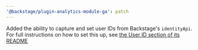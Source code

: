 ```yaml
---
'@backstage/plugin-analytics-module-ga': patch
---
```


Added the ability to capture and set user IDs from Backstage's `identityApi`. For full instructions on how to
set this up, see [the User ID section of its README](https://github.com/backstage/backstage/tree/master/plugins/analytics-module-ga#user-ids)

